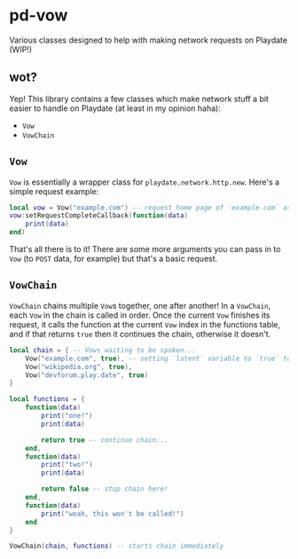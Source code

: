 # pd-vow

Various classes designed to help with making network requests on Playdate (WIP!)

## wot?

Yep! This library contains a few classes which make network stuff a bit easier to handle on Playdate (at least in my opinion haha):

- `Vow`
- `VowChain`

## `Vow`

`Vow` is essentially a wrapper class for `playdate.network.http.new`. Here's a simple request example:

```lua
local vow = Vow("example.com") -- request home page of `example.com` as soon as possible!
vow:setRequestCompleteCallback(function(data)
    print(data)
end)
```

That's all there is to it! There are some more arguments you can pass in to `Vow` (to `POST` data, for example) but that's a basic request.

## `VowChain`

`VowChain` chains multiple `Vow`s together, one after another! In a `VowChain`, each `Vow` in the chain is called in order. Once the current `Vow` finishes its request, it calls the function at the current `Vow` index in the functions table, and if that returns `true` then it continues the chain, otherwise it doesn't.

```lua
local chain = { -- Vows waiting to be spoken...
    Vow("example.com", true), -- setting `latent` variable to `true` to disable automatic Vow execution, the VowChain does this itself
    Vow("wikipedia.org", true),
    Vow("devforum.play.date", true)
}

local functions = {
    function(data)
        print("one!")
        print(data)

        return true -- continue chain...
    end,
    function(data)
        print("two!")
        print(data)

        return false -- stop chain here!
    end,
    function(data)
        print("woah, this won't be called!")
    end
}

VowChain(chain, functions) -- starts chain immediately
```
